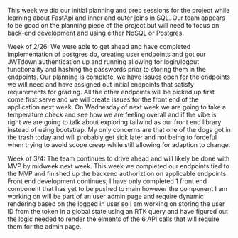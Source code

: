 This week we did our initial planning and prep sessions for the project while learning about FastApi and inner and outer joins in SQL. Our team appears to be good on the planning piece of the project but will need to focus on back-end development and using either NoSQL or Postgres.

Week of 2/26:
We were able to get ahead and have completed implementation of postgres db, creating user endpoints and got our JWTdown authentication up and running allowing for login/logout functionality and hashing the passwords prior to storing them in the endpoints. Our planning is complete, we have issues open for the endpoints we will need and have assigned out initial endpoints that satisfy requirements for grading. All the other endpoints will be picked up first come first serve and we will create issues for the front end of the application next week. On Wednesday of next week we are going to take a temperature check and see how we are feeling overall and if the vibe is right we are going to talk about exploring tailwind as our front end library instead of using bootstrap. My only concerns are that one of the dogs got in the trash today and will probably get sick later and not being to forceful when trying to avoid scope creep while still allowing for adaption to change.

Week of 3/4:
The team continues to drive ahead and will likely be done with MVP by midweek next week. This week we completed our endpoints tied to the MVP and finished up the backend authoriztion on applicable endpoints. Front end development continues, I have only completed 1 front end component that has yet to be pushed to main however the component I am working on will be part of an user admin page and require dynamic rendering based on the logged in user so I am working on storing the user ID from the token in a global state using an RTK query and have figured out the logic needed to render the elments of the 6 API calls that will require them for the admin page.
